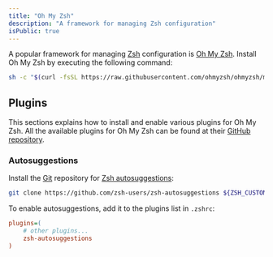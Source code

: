 ```yaml
---
title: "Oh My Zsh"
description: "A framework for managing Zsh configuration"
isPublic: true
---
```


A popular framework for managing [Zsh](zsh) configuration is
[Oh My Zsh](https://ohmyz.sh/).
Install Oh My Zsh by executing the following command:

```sh
sh -c "$(curl -fsSL https://raw.githubusercontent.com/ohmyzsh/ohmyzsh/master/tools/install.sh)"
```

## Plugins
This sections explains how to install and enable various plugins for Oh
My Zsh. All the available plugins for Oh My Zsh can be found at their
[GitHub repository](https://github.com/ohmyzsh/ohmyzsh/tree/master/plugins).

### Autosuggestions
Install the [Git](git) repository for [Zsh autosuggestions](https://github.com/zsh-users/zsh-autosuggestions):

```sh
git clone https://github.com/zsh-users/zsh-autosuggestions ${ZSH_CUSTOM:-~/.oh-my-zsh/custom}/plugins/zsh-autosuggestions
```

To enable autosuggestions, add it to the plugins list in `.zshrc`:

```ini
plugins=(
    # other plugins...
    zsh-autosuggestions
)
```
